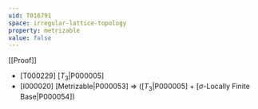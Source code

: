 ```yaml
---
uid: T016791
space: irregular-lattice-topology
property: metrizable
value: false
---
```

[[Proof]]

* [T000229] [$T_3$|P000005]
* [I000020] [Metrizable|P000053] => ([$T_3$|P000005] + [$\sigma$-Locally Finite Base|P000054])

